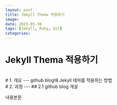```yaml
---
layout: post
title: Jekyll Thema 적용하기
image: 
date: 2023-05-30
tags: [Jekyll, Ruby, Git]
categories:
---
```

# Jekyll Thema 적용하기

<!-- ![문서제목에 맞는 사진](2023-06-05) -->

<br>
# 1. 개요
---
github blog에 Jekyll 테마를 적용하는 방법

<br>
# 2. 과정
---
## 2.1 github blog 개설

내용본문   

